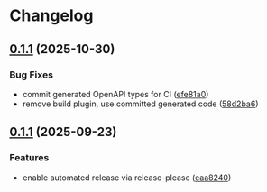 # Changelog

## [0.1.1](https://github.com/0xjesus/near-swift-client/compare/v0.1.1...v0.1.1) (2025-10-30)


### Bug Fixes

* commit generated OpenAPI types for CI ([efe81a0](https://github.com/0xjesus/near-swift-client/commit/efe81a0daf37d11ec2840630001dccbd6fa25a09))
* remove build plugin, use committed generated code ([58d2ba6](https://github.com/0xjesus/near-swift-client/commit/58d2ba64a2e00abb8e2cdfd125e1daa4f91a7192))

## [0.1.1](https://github.com/0xjesus/near-swift-client/compare/v0.1.0...v0.1.1) (2025-09-23)


### Features

* enable automated release via release-please ([eaa8240](https://github.com/0xjesus/near-swift-client/commit/eaa82401d1fd0b04673b81d126f046497fc0a9e3))
